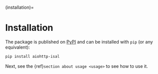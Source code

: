 (installation)=

# Installation

The package is published on [PyPI](https://pypi.org/project/aiohttp-isal/) and can be installed with `pip` (or any equivalent):

```bash
pip install aiohttp-isal
```

Next, see the {ref}`section about usage <usage>` to see how to use it.
